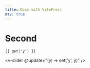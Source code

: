 ```yaml
---
title: Docs with VitePress
nav: true
---
```


# Second

<client-only>
  <p-five />
</client-only>

`{{ get('y') }}`

<v-slider @update="(y) => set('y', y)" />
